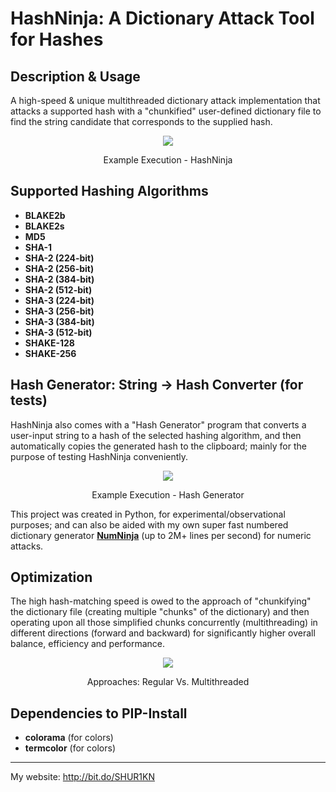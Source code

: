 # HashNinja: A Dictionary Attack Tool for Hashes

## Description & Usage
A high-speed & unique multithreaded dictionary attack implementation that attacks a supported hash with a "chunkified" user-defined dictionary file to find the string candidate that corresponds to the supplied hash.

<div align="center">
<img src="https://raw.githubusercontent.com/SHUR1K-N/HashNinja-Dictionary-Attack-For-Hashes/main/Images/Example.png" >
<p>Example Execution - HashNinja</p>
</div>

## Supported Hashing Algorithms
- **BLAKE2b**
- **BLAKE2s**
- **MD5**
- **SHA-1**
- **SHA-2 (224-bit)**
- **SHA-2 (256-bit)**
- **SHA-2 (384-bit)**
- **SHA-2 (512-bit)**
- **SHA-3 (224-bit)**
- **SHA-3 (256-bit)**
- **SHA-3 (384-bit)**
- **SHA-3 (512-bit)**
- **SHAKE-128**
- **SHAKE-256**

## Hash Generator: String → Hash Converter (for tests)
HashNinja also comes with a "Hash Generator" program that converts a user-input string to a hash of the selected hashing algorithm, and then automatically copies the generated hash to the clipboard; mainly for the purpose of testing HashNinja conveniently.

<div align="center">
<img src="https://raw.githubusercontent.com/SHUR1K-N/HashNinja-Dictionary-Attack-For-Hashes/main/Images/Example%20(Hash%20Generator).png" >
<p>Example Execution - Hash Generator</p>
</div>

This project was created in Python, for experimental/observational purposes; and can also be aided with my own super fast numbered dictionary generator [**NumNinja**](https://github.com/SHUR1K-N/NumNinja-Number-Dictionary-Generator)  (up to 2M+ lines per second) for numeric attacks.

## Optimization
The high hash-matching speed is owed to the approach of "chunkifying" the dictionary file (creating multiple "chunks" of the dictionary) and then operating upon all those simplified chunks concurrently (multithreading) in different directions (forward and backward) for significantly higher overall balance, efficiency and performance.

<div align="center">
<img src="https://raw.githubusercontent.com/SHUR1K-N/HashNinja-Dictionary-Attack-For-Hashes/main/Images/Multithreading%20Presentation.png" >
<p>Approaches: Regular Vs. Multithreaded</p>
</div>

## Dependencies to PIP-Install
- **colorama** (for colors)
- **termcolor** (for colors)

------------

My website: http://bit.do/SHUR1KN
